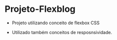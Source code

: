# Projeto-Flexblog

* Projeto utilizando conceito de flexbox CSS

* Utilizado também conceitos de resposnsividade.
